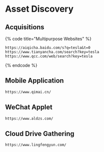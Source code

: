 # Asset Discovery

## Acquisitions

{% code title="Multipurpose Websites" %}
```
https://aiqicha.baidu.com/s?q=tesla&t=0
https://www.tianyancha.com/search?key=tesla
https://www.qcc.com/web/search?key=tesla
```
{% endcode %}

## Mobile Application

```bash
https://www.qimai.cn/
```

## WeChat Applet

```bash
https://www.aldzs.com/
```

## Cloud Drive Gathering

```
https://www.lingfengyun.com/
```

